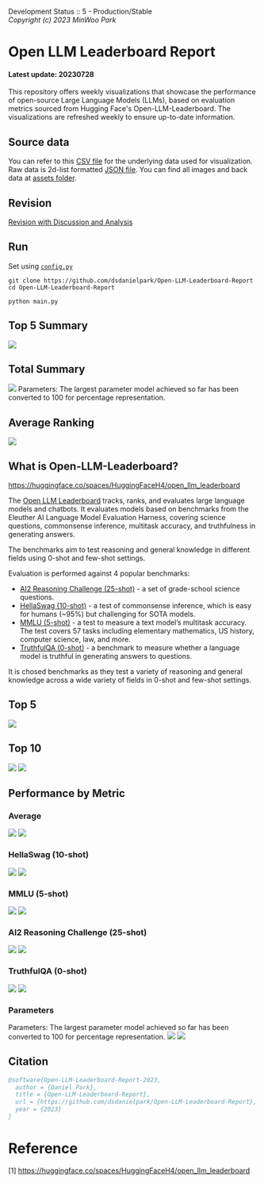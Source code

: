 Development Status :: 5 - Production/Stable <br>
*Copyright (c) 2023 MinWoo Park*


# Open LLM Leaderboard Report
#### Latest update: 20230728
This repository offers weekly visualizations that showcase the performance of open-source Large Language Models (LLMs), based on evaluation metrics sourced from Hugging Face's Open-LLM-Leaderboard. The visualizations are refreshed weekly to ensure up-to-date information.

## Source data
You can refer to this [CSV file](https://github.com/dsdanielpark/Open-LLM-Leaderboard-Report/blob/main/assets/20230728/20230728.csv) for the underlying data used for visualization. Raw data is 2d-list formatted [JSON file](https://github.com/dsdanielpark/Open-LLM-Leaderboard-Report/blob/main/data/20230728.json). You can find all images and back data at [assets folder](https://github.com/dsdanielpark/open-llm-leaderboard-report/tree/main/assets).

## Revision
[Revision with Discussion and Analysis](https://github.com/dsdanielpark/Open-LLM-Leaderboard-Report/blob/main/REVISION.md)

## Run
Set using [`config.py`](https://github.com/dsdanielpark/open-llm-leaderboard-report/blob/main/config.py)
```
git clone https://github.com/dsdanielpark/Open-LLM-Leaderboard-Report
cd Open-LLM-Leaderboard-Report
```
```
python main.py
```
## Top 5 Summary
![](assets/20230728/radial_chart.png)


##  Total Summary
![](assets/20230728/totalplot.png)
Parameters: The largest parameter model achieved so far has been converted to 100 for percentage representation.

## Average Ranking
![](assets/20230728/rankingplot_Average.png)

## What is Open-LLM-Leaderboard?
https://huggingface.co/spaces/HuggingFaceH4/open_llm_leaderboard

The [Open LLM Leaderboard](https://huggingface.co/spaces/HuggingFaceH4/open_llm_leaderboard) tracks, ranks, and evaluates large language models and chatbots. It evaluates models based on benchmarks from the Eleuther AI Language Model Evaluation Harness, covering science questions, commonsense inference, multitask accuracy, and truthfulness in generating answers. 

The benchmarks aim to test reasoning and general knowledge in different fields using 0-shot and few-shot settings.

Evaluation is performed against 4 popular benchmarks:
- [AI2 Reasoning Challenge (25-shot)](https://allenai.org/data/arc) - a set of grade-school science questions.
- [HellaSwag (10-shot)](https://paperswithcode.com/dataset/hellaswag) - a test of commonsense inference, which is easy for humans (~95%) but challenging for SOTA models.
- [MMLU (5-shot)](https://paperswithcode.com/sota/multi-task-language-understanding-on-mmlu) - a test to measure a text model’s multitask accuracy. The test covers 57 tasks including elementary mathematics, US history, computer science, law, and more.
- [TruthfulQA (0-shot)](https://paperswithcode.com/dataset/truthfulqa) - a benchmark to measure whether a language model is truthful in generating answers to questions.

It is chosed benchmarks as they test a variety of reasoning and general knowledge across a wide variety of fields in 0-shot and few-shot settings.

## Top 5
![](assets/20230728/top5plot.png)

## Top 10
![](assets/20230728/top10_with_barplot.png)
![](assets/20230728/top10_with_lineplot.png)

## Performance by Metric

### Average
![](assets/20230728/Average.png)
![](assets/20230728/rankingplot_Average.png)

### HellaSwag (10-shot)
![](assets/20230728/HellaSwag(10-shot).png)
![](assets/20230728/rankingplot_HellaSwag(10-shot).png)

### MMLU (5-shot)
![](assets/20230728/MMLU(5-shot).png)
![](assets/20230728/rankingplot_MMLU(5-shot).png)

### AI2 Reasoning Challenge (25-shot)
![](assets/20230728/ARC(25-shot).png)
![](assets/20230728/rankingplot_ARC(25-shot).png)

### TruthfulQA (0-shot)
![](assets/20230728/TruthfulQA(0-shot).png)
![](assets/20230728/rankingplot_TruthfulQA(0-shot).png)

### Parameters
Parameters: The largest parameter model achieved so far has been converted to 100 for percentage representation.
![](assets/20230728/Parameters.png)
![](assets/20230728/rankingplot_Parameters.png)


## Citation
```bibtex
@software{Open-LLM-Leaderboard-Report-2023,
  author = {Daniel Park},
  title = {Open-LLM-Leaderboard-Report},
  url = {https://github.com/dsdanielpark/Open-LLM-Leaderboard-Report},
  year = {2023}
}
```


# Reference
[1] https://huggingface.co/spaces/HuggingFaceH4/open_llm_leaderboard

